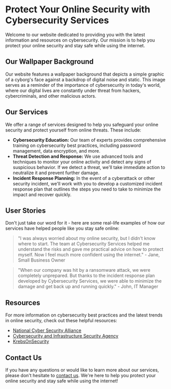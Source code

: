<!--font:Montserrat-->

# Protect Your Online Security with Cybersecurity Services

Welcome to our website dedicated to providing you with the latest information and resources on cybersecurity. Our mission is to help you protect your online security and stay safe while using the internet.

## Our Wallpaper Background

Our website features a wallpaper background that depicts a simple graphic of a cyborg's face against a backdrop of digital noise and static. This image serves as a reminder of the importance of cybersecurity in today's world, where our digital lives are constantly under threat from hackers, cybercriminals, and other malicious actors.

## Our Services

We offer a range of services designed to help you safeguard your online security and protect yourself from online threats. These include:

- **Cybersecurity Education:** Our team of experts provides comprehensive training on cybersecurity best practices, including password management, data encryption, and more.
- **Threat Detection and Response:** We use advanced tools and techniques to monitor your online activity and detect any signs of suspicious behavior. If we detect a threat, we'll take immediate action to neutralize it and prevent further damage.
- **Incident Response Planning:** In the event of a cyberattack or other security incident, we'll work with you to develop a customized incident response plan that outlines the steps you need to take to minimize the impact and recover quickly.

## User Stories

Don't just take our word for it - here are some real-life examples of how our services have helped people like you stay safe online:

> "I was always worried about my online security, but I didn't know where to start. The team at Cybersecurity Services helped me understand the risks and gave me practical advice on how to protect myself. Now I feel much more confident using the internet." - Jane, Small Business Owner

> "When our company was hit by a ransomware attack, we were completely unprepared. But thanks to the incident response plan developed by Cybersecurity Services, we were able to minimize the damage and get back up and running quickly." - John, IT Manager

## Resources

For more information on cybersecurity best practices and the latest trends in online security, check out these helpful resources:

- [National Cyber Security Alliance](#)
- [Cybersecurity and Infrastructure Security Agency](#)
- [KrebsOnSecurity](#)

## Contact Us

If you have any questions or would like to learn more about our services, please don't hesitate to [contact us](#). We're here to help you protect your online security and stay safe while using the internet!

<!--

Write me content for website with wallpaper which alt text is:

"A wallpaper with a simple graphic of a cyborg's face, against a background of digital noise and static."

The name/title of the page should not be 1:1 copy of the alt text but rather a real content of the website which is using this wallpaper.

- Use markdown format 
- Start with heading
- Heading should be short and concise
- The content should look like a real website 
- The website should not be about the wallpaper, wallpaper is just a related background
- Heading should be contain work "wallpaper" or "background"
- Include real sections like references, contact, user stories, etc. use things relevant to the page purpose.
- Feel free to use structure like headings, bullets, numbering, blockquotes, paragraphs, horizontal lines, etc.
- You can use formatting like bold or _italic_
- You can include UTF-8 emojis
- Links should be only #hash anchors (and you can refer to the document itself)
- Do not include images


---


# Cybersecurity for the Future: Protecting Your Digital Identity

Welcome to our website dedicated to providing you with the latest information and resources on cybersecurity. Our mission is to help you protect your digital identity and stay safe online.

## Wallpaper Background

As you browse through our site, you'll notice a striking wallpaper background featuring a simple graphic of a cyborg's face against a backdrop of digital noise and static. This image serves as a reminder of the importance of cybersecurity in today's world, where our digital lives are constantly under threat from hackers, cybercriminals, and other malicious actors.

## Our Services

We offer a range of services designed to help you safeguard your digital identity and protect yourself from online threats. These include:

- **Cybersecurity Education:** Our team of experts provides comprehensive training on cybersecurity best practices, including password management, data encryption, and more.
- **Threat Detection and Response:** We use advanced tools and techniques to monitor your digital footprint and detect any signs of suspicious activity. If we detect a threat, we'll take immediate action to neutralize it and prevent further damage.
- **Incident Response Planning:** In the event of a cyberattack or other security incident, we'll work with you to develop a customized incident response plan that outlines the steps you need to take to minimize the impact and recover quickly.

## User Stories

Don't just take our word for it - here are some real-life examples of how our services have helped people like you stay safe online:

> "I was always worried about my online security, but I didn't know where to start. The team at Cybersecurity for the Future helped me understand the risks and gave me practical advice on how to protect myself. Now I feel much more confident using the internet." - Jane, Small Business Owner

> "When our company was hit by a ransomware attack, we were completely unprepared. But thanks to the incident response plan developed by Cybersecurity for the Future, we were able to minimize the damage and get back up and running quickly." - John, IT Manager

## References

For more information on cybersecurity best practices and the latest trends in online security, check out these helpful resources:

- [National Cyber Security Alliance](#)
- [Cybersecurity and Infrastructure Security Agency](#)
- [KrebsOnSecurity](#)

## Contact Us

If you have any questions or would like to learn more about our services, please don't hesitate to [contact us](#). We're here to help you stay safe online!


---


Heading is too long, rewrite whole content.


---


# Protect Your Digital Identity with Cybersecurity for the Future

Welcome to our website dedicated to providing you with the latest information and resources on cybersecurity. Our mission is to help you protect your digital identity and stay safe online.

## Our Wallpaper Background

Our website features a striking wallpaper background that serves as a reminder of the importance of cybersecurity in today's world. The wallpaper depicts a simple graphic of a cyborg's face against a backdrop of digital noise and static.

## Our Services

We offer a range of services designed to help you safeguard your digital identity and protect yourself from online threats. These include:

- **Cybersecurity Education:** Our team of experts provides comprehensive training on cybersecurity best practices, including password management, data encryption, and more.
- **Threat Detection and Response:** We use advanced tools and techniques to monitor your digital footprint and detect any signs of suspicious activity. If we detect a threat, we'll take immediate action to neutralize it and prevent further damage.
- **Incident Response Planning:** In the event of a cyberattack or other security incident, we'll work with you to develop a customized incident response plan that outlines the steps you need to take to minimize the impact and recover quickly.

## User Stories

Don't just take our word for it - here are some real-life examples of how our services have helped people like you stay safe online:

> "I was always worried about my online security, but I didn't know where to start. The team at Cybersecurity for the Future helped me understand the risks and gave me practical advice on how to protect myself. Now I feel much more confident using the internet." - Jane, Small Business Owner

> "When our company was hit by a ransomware attack, we were completely unprepared. But thanks to the incident response plan developed by Cybersecurity for the Future, we were able to minimize the damage and get back up and running quickly." - John, IT Manager

## Resources

For more information on cybersecurity best practices and the latest trends in online security, check out these helpful resources:

- [National Cyber Security Alliance](#)
- [Cybersecurity and Infrastructure Security Agency](#)
- [KrebsOnSecurity](#)

## Contact Us

If you have any questions or would like to learn more about our services, please don't hesitate to [contact us](#). We're here to help you protect your digital identity and stay safe online!


---


Heading is too long, rewrite whole content.


---


# Cybersecurity for Your Digital Identity

Welcome to our website dedicated to providing you with the latest information and resources on cybersecurity. Our mission is to help you protect your digital identity and stay safe online.

## Our Wallpaper Background

Our website features a wallpaper background that depicts a simple graphic of a cyborg's face against a backdrop of digital noise and static. This image serves as a reminder of the importance of cybersecurity in today's world, where our digital lives are constantly under threat from hackers, cybercriminals, and other malicious actors.

## Our Services

We offer a range of services designed to help you safeguard your digital identity and protect yourself from online threats. These include:

- **Cybersecurity Education:** Our team of experts provides comprehensive training on cybersecurity best practices, including password management, data encryption, and more.
- **Threat Detection and Response:** We use advanced tools and techniques to monitor your digital footprint and detect any signs of suspicious activity. If we detect a threat, we'll take immediate action to neutralize it and prevent further damage.
- **Incident Response Planning:** In the event of a cyberattack or other security incident, we'll work with you to develop a customized incident response plan that outlines the steps you need to take to minimize the impact and recover quickly.

## User Stories

Don't just take our word for it - here are some real-life examples of how our services have helped people like you stay safe online:

> "I was always worried about my online security, but I didn't know where to start. The team at Cybersecurity for Your Digital Identity helped me understand the risks and gave me practical advice on how to protect myself. Now I feel much more confident using the internet." - Jane, Small Business Owner

> "When our company was hit by a ransomware attack, we were completely unprepared. But thanks to the incident response plan developed by Cybersecurity for Your Digital Identity, we were able to minimize the damage and get back up and running quickly." - John, IT Manager

## Resources

For more information on cybersecurity best practices and the latest trends in online security, check out these helpful resources:

- [National Cyber Security Alliance](#)
- [Cybersecurity and Infrastructure Security Agency](#)
- [KrebsOnSecurity](#)

## Contact Us

If you have any questions or would like to learn more about our services, please don't hesitate to [contact us](#). We're here to help you protect your digital identity and stay safe online!


---


Heading is too long, rewrite whole content.


---


# Protect Your Online Security with Cybersecurity Services

Welcome to our website dedicated to providing you with the latest information and resources on cybersecurity. Our mission is to help you protect your online security and stay safe while using the internet.

## Our Wallpaper Background

Our website features a wallpaper background that depicts a simple graphic of a cyborg's face against a backdrop of digital noise and static. This image serves as a reminder of the importance of cybersecurity in today's world, where our digital lives are constantly under threat from hackers, cybercriminals, and other malicious actors.

## Our Services

We offer a range of services designed to help you safeguard your online security and protect yourself from online threats. These include:

- **Cybersecurity Education:** Our team of experts provides comprehensive training on cybersecurity best practices, including password management, data encryption, and more.
- **Threat Detection and Response:** We use advanced tools and techniques to monitor your online activity and detect any signs of suspicious behavior. If we detect a threat, we'll take immediate action to neutralize it and prevent further damage.
- **Incident Response Planning:** In the event of a cyberattack or other security incident, we'll work with you to develop a customized incident response plan that outlines the steps you need to take to minimize the impact and recover quickly.

## User Stories

Don't just take our word for it - here are some real-life examples of how our services have helped people like you stay safe online:

> "I was always worried about my online security, but I didn't know where to start. The team at Cybersecurity Services helped me understand the risks and gave me practical advice on how to protect myself. Now I feel much more confident using the internet." - Jane, Small Business Owner

> "When our company was hit by a ransomware attack, we were completely unprepared. But thanks to the incident response plan developed by Cybersecurity Services, we were able to minimize the damage and get back up and running quickly." - John, IT Manager

## Resources

For more information on cybersecurity best practices and the latest trends in online security, check out these helpful resources:

- [National Cyber Security Alliance](#)
- [Cybersecurity and Infrastructure Security Agency](#)
- [KrebsOnSecurity](#)

## Contact Us

If you have any questions or would like to learn more about our services, please don't hesitate to [contact us](#). We're here to help you protect your online security and stay safe while using the internet!


---


Write me a Google font which is best fitting for the website.

Pick from the list:
- Roboto
- Futura
- Open Sans
- Orbitron
- Lobster
- Raleway
- Montserrat
- Poppins
- Alegreya
- IBM Plex Sans
- Playfair Display
- Barlow Condensed
- Great Vibes
- Inter
- Dancing Script
- Lato
- Exo 2


Write just the font name nothing else.


---


Montserrat

-->
